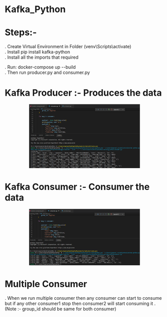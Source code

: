 # Kafka_Python


# Steps:-
. Create Virtual Environment in Folder (venv\Scripts\activate) <br />
. Install pip install kafka-python <br />
. Install all the imports that required <br />

. Run: docker-compose up --build <br />
. Then run producer.py and consumer.py <br />


# Kafka Producer :- Produces the data
<p align="center">
  <img src="https://github.com/Gaurav0807/Kafka_Python/blob/master/Learning_Kafka/Images/Kafka_Producer.png" width="350" title="hover text"> 
</p>


# Kafka Consumer :- Consumer the data

<p align="center">
  <img src="https://github.com/Gaurav0807/Kafka_Python/blob/master/Learning_Kafka/Images/Kafka_Consumer.png" width="350" title="hover text"> 
</p>


# Multiple Consumer 
. When we run multiple consumer then any consumer can start to consume but if any other consumer1 stop then consumer2 will start consuming it .
(Note :- group_id should be same for both consumer) 
